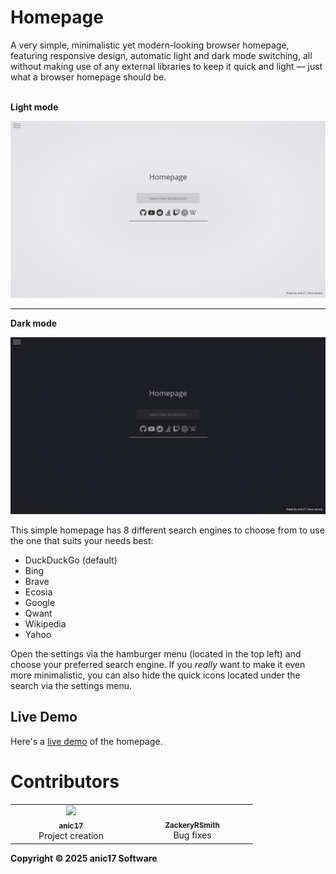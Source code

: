 # Homepage
A very simple, minimalistic yet modern-looking browser homepage, featuring responsive design, automatic light and dark mode switching, all without making use of any external libraries to keep it quick and light — just what a browser homepage should be.
<br /><br />

**Light mode**

![lightmode](/assets/img/light.png)

<hr/>

**Dark mode**

![darkmode](/assets/img/dark.png)

This simple homepage has 8 different search engines to choose from to use the one that suits your needs best:
 - DuckDuckGo (default)
 - Bing
 - Brave
 - Ecosia
 - Google
 - Qwant
 - Wikipedia
 - Yahoo

Open the settings via the hamburger menu (located in the top left) and choose your preferred search engine. If you *really* want to make it even more minimalistic, you can also hide the quick icons located under the search via the settings menu.

## Live Demo
Here's a [live demo](https://anic17.github.io/homepage) of the homepage.

# Contributors
<table>
  <tr>
    <td align="center" width=180px><a href="https://github.com/anic17"><img src="https://avatars.githubusercontent.com/u/58483910?v=4?s=64" width="64px;" /><br /><sub><b>anic17</b></sub></a><br>Project creation<br></td>
    <td align="center" width=180px><a href="https://github.com/ZackeryRSmith"><img src="https://avatars.githubusercontent.com/u/72983221?v=4?s=64" width="64px;" alt=""/><br /><sub><b>ZackeryRSmith</b></sub></a><br>Bug fixes</td>
  </tr>
</table>


**Copyright &copy; 2025 anic17 Software**

<!-- 
View counter 
-->
<img src="https://hits.seeyoufarm.com/api/count/incr/badge.svg?url=https%3A%2F%2Fgithub.com%2Fanic17%2Fhomepage&count_bg=%23FFFFFF&title_bg=%23FFFFFF&icon=&icon_color=%23FFFFFF&title=hits&edge_flat=false" height=0 width=0>
